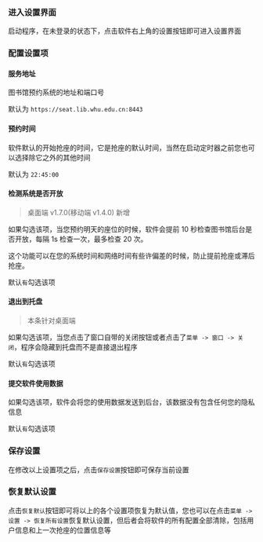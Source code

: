 ### 进入设置界面

启动程序，在未登录的状态下，点击软件右上角的设置按钮即可进入设置界面

### 配置设置项

#### 服务地址

图书馆预约系统的地址和端口号

默认为 `https://seat.lib.whu.edu.cn:8443`

#### 预约时间

软件默认的开始抢座的时间，它是抢座的默认时间，当然在启动定时器之前您也可以选择除它之外的其他时间

默认为 `22:45:00`

#### 检测系统是否开放

> 桌面端 v1.7.0(移动端 v1.4.0) 新增

如果勾选该项，当您预约明天的座位的时候，软件会提前 10 秒检查图书馆后台是否开放，每隔 1s 检查一次，最多检查 20 次。

这个功能可以在您的系统时间和网络时间有些许偏差的时候，防止提前抢座或滞后抢座。

默认`有`勾选该项

#### 退出到托盘

> 本条针对桌面端

如果勾选该项，当您点击了窗口自带的关闭按钮或者点击了`菜单 -> 窗口 -> 关闭`，程序会隐藏到托盘而不是直接退出程序

默认`有`勾选该项

#### 提交软件使用数据

如果勾选该项，软件会将您的使用数据发送到后台，该数据没有包含任何您的隐私信息

默认`有`勾选该项

### 保存设置

在修改以上设置项之后，点击`保存设置`按钮即可保存当前设置

### 恢复默认设置

点击`恢复默认`按钮即可将以上的各个设置项恢复为默认值，您也可以在点击`菜单 -> 设置 -> 恢复所有设置`恢复默认设置，但后者会将软件的所有配置全部清除，包括用户信息和上一次抢座的位置信息等

